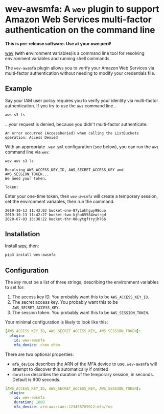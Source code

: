 # wev-awsmfa: A `wev` plugin to support Amazon Web Services multi-factor authentication on the command line

**This is pre-release software. Use at your own peril!**

[wev](https://github.com/cariad/wev) (**w**ith **e**nvironment **v**ariables)is a command line tool for resolving environment variables and running shell commands.

The `wev-awsmfa` plugin allows you to verify your Amazon Web Services via multi-factor authentication without needing to modify your credentials file.

## Example

Say your IAM user policy requires you to verify your identity via multi-factor authentication. If you try to use the `aws` command line…

```bash
aws s3 ls
```

…your request is denied, because you didn't multi-factor authenticate:

```text
An error occurred (AccessDenied) when calling the ListBuckets operation: Access Denied
```

With an appropriate `.wev.yml` configuration (see below), you can run the `aws` command line via `wev`:

```bash
wev aws s3 ls
```

```text
Resolving AWS_ACCESS_KEY_ID, AWS_SECRET_ACCESS_KEY and AWS_SESSION_TOKEN...
We need your token.

Token:
```

Enter your one-time token, then `wev-awsmfa` will create a temporary session, set the environment variables, then run the command:

```text
2019-10-13 11:42:03 bucket-one-87yiuhhguy98ouo
2019-10-13 11:42:27 bucket-two-kjhu65564ewtrgd
2020-07-03 15:38:22 bucket-thr-08uytgftryjh766
```

## Installation

Install [wev](https://github.com/cariad/wev), then:

```bash
pip3 install wev-awsmfa
```

## Configuration

The _key_ must be a list of three strings, describing the environment variables to set for:

1. The access key ID. You probably want this to be `AWS_ACCESS_KEY_ID`.
1. The secret access key. You probably want this to be `AWS_SECRET_ACCESS_KEY`.
1. The session token. You probably want this to be `AWS_SESSION_TOKEN`.

Your minimal configuration is likely to look like this:

```yaml
[AWS_ACCESS_KEY_ID, AWS_SECRET_ACCESS_KEY, AWS_SESSION_TOKEN]:
  plugin:
    id: wev-awsmfa
    mfa_device: choo choo
```

There are two optional properties:

- `mfa_device` describes the ARN of the MFA device to use. `wev-awsmfa` will attempt to discover this automatically if omitted.
- `duration` describes the duration of the temporary session, in seconds. Default is 900 seconds.

```yaml
[AWS_ACCESS_KEY_ID, AWS_SECRET_ACCESS_KEY, AWS_SESSION_TOKEN]:
  plugin:
    id: wev-awsmfa
    duration: 1800
    mfa_device: arn:aws:iam::123456789012:mfa/foo
```
